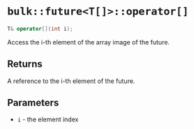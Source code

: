 # `bulk::future<T[]>::operator[]`

```cpp
T& operator[](int i);
```

Access the i-th element of the array image of the future.

## Returns

A reference to the i-th element of the future.

## Parameters

* `i` - the element index
